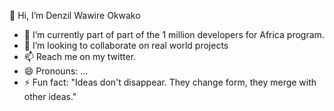👋 Hi, I’m Denzil Wawire Okwako

- 🌱 I’m currently part of part of the 1 million developers for Africa program.
- 💞️ I’m looking to collaborate on real world projects
- 📫 Reach me on my twitter.
- 😄 Pronouns: ...
- ⚡ Fun fact: "Ideas don't disappear. They change form, they merge with other ideas."


<!---
dokwako/dokwako is a ✨ special ✨ repository because its `README.md` (this file) appears on your GitHub profile.
You can click the Preview link to take a look at your changes.
--->
